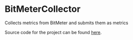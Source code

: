 # BitMeterCollector
Collects metrics from BitMeter and submits them as metrics

Source code for the project can be found [here](https://github.com/rniemand/BitMeterCollector).

<!--(Rn.BuildScriptHelper){
	"version": "1.0.106",
	"replace": true
}(END)-->
